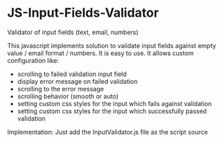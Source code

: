# JS-Input-Fields-Validator
Validator of input fields (text, email, numbers)

This javascript implements solution to validate input fields against empty value / email format / numbers. It is easy to use. It allows custom configuration like:
- scrolling to failed validation input field
- display error message on failed validation
- scrolling to the error message
- scrolling behavior (smooth or auto)
- setting custom css styles for the input which fails against validation
- setting custom css styles for the input which successfully passed validation

Implementation:
Just add the InputValidator.js file as the script source <script src='InputValidator.js'>
Initialize the Validator class - I recommend not to initialize it at the moment of validation event, but it is better to initialize it right after the page is loaded.
Within the initialization you make all the configuration, the configuration as passed as an object.
If you want to validate all inputs within the form, then set type_of_inputs to required type ('text', 'email', or 'digit').
Keep in mind that if the fields are being validated within the form at once, then all the fields can be validated againts only one type (if the form has different inputs of digit / emails / text, then you have to validate them separately).
If you want to display error message on validation failer, insert a non-displayed div with some ID into your page where it should be displayd ( e.g. <div id='error-msg' style='display:none'>Validation failed</div>).
If you want to validate each input separately, then type_of_inputs and display_alert_div are not necessary to set.

```
EXAMPLE:

// INSTANTIATE NEW VALIDATOR
const form_validator = new Validator({
            type_of_inputs: 'text', 
            scroll_to_input: false,
            scroll_behavior: 'auto',
            display_alert_div: true,
            scroll_to_alert: true,
            alert_div_id: 'validation-failed-message',
            custom_styles_change: {
                borderColor: 'red',
                borderStyle: 'solid'
            },
            custom_styles_initial: {
                borderColor: 'grey',
                borderStyle: 'solid',
                backgroundColor: 'green'
            }  
     });
```

Then on the validation event (e.g. submiting the form) you run the particular function. There are four functions available:

validateForm('form or a wrapper id') - use for validating all inputs at once
validateInputText('input field id') - validates separate input against the void
validateInputEmail('input field id') - validates separate input against the void and email format
validateInputDigit('input field id') - validates separate input against the void and number format

If you want to validate all input fields whithin the form,  e.g.:

```
// EVENT HANDLER ON THE FORM INPUTS VALIDATION
document.getElementById('submit-button').addEventListener('click', (e)=>{
   const validation_result = form_validator.validateForm('form-to-validate');
    // if all the input fields were validated successfully
    if(validation_result) {
        alert('All fields validated successfully');
    }
}
```

Or if you want to validate input fields separately, e.g:

```
    // VALIDATION OF SEPARATE INPUTS
    // validate as text
    const input1_result = instSeparate.validateInputText('one');
    // validate as email
    const input2_result = instSeparate.validateInputEmail('two');
    // validate as number
    const input3_result = instSeparate.validateInputDigit('three');

    // if the above three inputs were validated successfully
    if(input1_result && input2_result && input3_result) {
        alert('All the separate fields validated successfully');
    }

```



